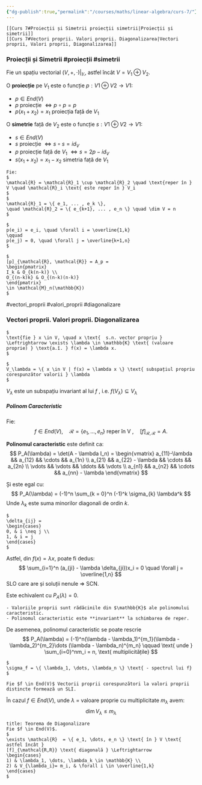 ```yaml
---
{"dg-publish":true,"permalink":"/courses/maths/linear-algebra/curs-7/"}
---
```



```ad-index
[[Curs 7#Proiecții și Simetrii proiecții simetrii|Proiecții și simetrii]]
[[Curs 7#Vectori proprii. Valori proprii. Diagonalizarea|Vectori proprii, Valori proprii, Diagonalizarea]]
```
### Proiecții și Simetrii #proiecții #simetrii

Fie un spațiu vectorial $(V, +,  \cdot)|_{\mathbb{K}}$,  astfel încât $V = V_1 \oplus V_2$.

O **proiecție** pe $V_1$ este o funcție $p:V1 \oplus V2 \to V1$:
- $p \in End(V)$
- $p$ proiecție $\Leftrightarrow p \circ p = p$
- $p(x_1 + x_2) = x_1$ proiecția față de $V_1$

O **simetrie** față de $V_2$ este o funcție $s:V1 \oplus V2 \to V1$:
- $s \in End(V)$
- $s$ proiecție $\Leftrightarrow s \circ s = id_V$
- $p$ proiecție față de $V_1$ $\Leftrightarrow s = 2p - id_V$
- $s(x_1 + x_2) = x_1 - x_2$ simetria față de $V_1$

```ad-note
Fie:
$
\mathcal{R} = \mathcal{R}_1 \cup \mathcal{R}_2 \quad \text{reper în } V \quad \mathcal{R}_i \text{ este reper în } V_i
$
$
\mathcal{R}_1 = \{ e_1, ... , e_k \},
\quad \mathcal{R}_2 = \{ e_{k+1}, ... , e_n \} \quad \dim V = n
$

$
p(e_i) = e_i, \quad \forall i = \overline{1,k}
\qquad
p(e_j) = 0, \quad \forall j = \overline{k+1,n}
$

$
[p]_{\mathcal{R}, \mathcal{R}} = A_p =
\begin{pmatrix}
I_k & O_{k(n-k)} \\
O_{(n-k)k} & O_{(n-k)(n-k)}
\end{pmatrix}
\in \mathcal{M}_n(\mathbb{K})
$
```


#vectori_proprii #valori_proprii #diagonalizare
### Vectori proprii. Valori proprii. Diagonalizarea

```ad-Definition
$
\text{fie } x \in V, \quad x \text{  s.n. vector propriu } \Leftrightarrow \exists \lambda \in \mathbb{K} \text{ (valoare proprie) } \text{a.î. } f(x) = \lambda x.
$
```

```ad-Notation
$
V_\lambda = \{ x \in V | f(x) = \lambda x \} \text{ subspațiul propriu corespunzător valorii } \lambda
$
```

$V_\lambda$ este un subspațiu invariant al lui $f$ , i.e. $f(V_\lambda) \subseteq V_\lambda$

##### Polinom Caracteristic

Fie:
$$
f \in End(V), \quad \mathcal{R} = \{ e_1, ... , e_n \} \text{  reper în V }, \quad [f]_{\mathcal{R},\mathcal{R}} = A.
$$

**Polinomul caracteristic** este definit ca:
$$
P_A(\lambda) = \det(A - \lambda I_n) =
\begin{vmatrix}
a_{11}-\lambda && a_{12} && \cdots && a_{1n} \\
a_{21} && a_{22} - \lambda && \cdots && a_{2n} \\
\vdots && \vdots && \ddots && \vdots \\
a_{n1} && a_{n2} && \cdots && a_{nn} - \lambda
\end{vmatrix}
$$

Și este egal cu:
$$
P_A(\lambda) = (-1)^n \sum_{k = 0}^n (-1)^k \sigma_{k} \lambda^k
$$
Unde $\lambda_k$ este suma minorilor diagonali de ordin $k$.

```ad-Notation
$
\delta_{ij} = 
\begin{cases}
0, & i \neq j \\
1, & i = j
\end{cases}
$
```

Astfel, din $f(x) = \lambda x$, poate fi dedus:
$$
\sum_{i=1}^n (a_{ji} - \lambda \delta_{ji})x_i = 0 \quad \forall j = \overline{1,n}
$$
SLO care are și soluții nenule $\Rightarrow$ SCN.

Este echivalent cu $P_A(\lambda) = 0$.

```ad-important
- Valoriile proprii sunt rădăcinile din $\mathbb{K}$ ale polinomului caracteristic.
- Polinomul caracteristic este **invariant** la schimbarea de reper.
```

De asemenea, polinomul caracteristic se poate rescrie 
$$
P_A(\lambda) = (-1)^n(\lambda - \lambda_1)^{m_1}(\lambda - \lambda_2)^{m_2}\dots (\lambda - \lambda_n)^{m_n} \qquad \text{ unde } \sum_{i=0}^nm_i = n, \text{ multiplicitățile}
$$
```ad-Notation
$
\sigma_f = \{ \lambda_1, \dots, \lambda_n \} \text{ - spectrul lui f}
$
```

```ad-important
Fie $f \in End(V)$ Vectorii proprii corespunzători la valori proprii distincte formează un SLI.
```

În cazul $f \in End(V)$, unde $\lambda$ = valoare proprie cu multiplicitate $m_\lambda$ avem:
$$
\dim V_\lambda \le m_\lambda
$$
```ad-Teorema
title: Teorema de Diagonalizare
Fie $f \in End(V)$.
$
\exists \mathcal{R}  = \{ e_1, \dots, e_n \} \text{ în } V \text{ astfel încât }
[f]_{\mathcal{R,R}} \text{ diagonală } \Leftrightarrow 
\begin{cases}
1) & \lambda_1, \dots, \lambda_k \in \mathbb{K} \\
2) & V_{\lambda_i}= m_i, & \forall i \in \overline{1,k}
\end{cases}
$
```
